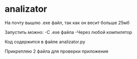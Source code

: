 # analizator

На почту вышлю .exe файл, так как он весит больше 25мб

Запустить можно:
-С .exe файла
-Через любой компилятор

Код содержится в файле analizator.py

Прикрепляю 2 файла для проверки приложения
